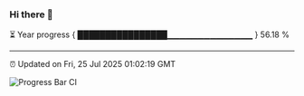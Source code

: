 ### Hi there 👋

⏳ Year progress { ████████████████▁▁▁▁▁▁▁▁▁▁▁▁▁▁ } 56.18 %

---

⏰ Updated on Fri, 25 Jul 2025 01:02:19 GMT

![Progress Bar CI](https://github.com/Shyam-Makwana/GitHub-Actions-Demo/workflows/Progress%20Bar%20CI/badge.svg)
